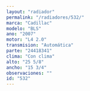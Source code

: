 ```yaml
---
layout: "radiador"
permalink: "/radiadores/532/"
marca: "Cadillac"
modelo: "BLS"
ano: "2007"
motor: "L4 2.0"
transmision: "Automática"
parte: "24418341"
clima: "Con clima"
alto: "25 5/8"
ancho: "15 3/4"
observaciones: ""
id: "532"
---
```


